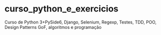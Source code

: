 # curso_python_e_exercicios
Curso de Python 3+PySide6, Django, Selenium, Regexp, Testes, TDD, POO, Design Patterns GoF, algoritmos e programação
